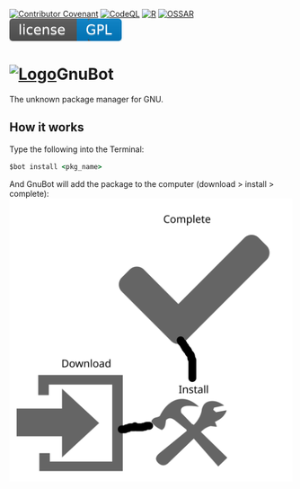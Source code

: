 [![Contributor Covenant](https://img.shields.io/badge/Contributor%20Covenant-2.0-4baaaa.svg)](CODE_OF_CONDUCT.md)
[![CodeQL](https://github.com/gnubot/gnubot/actions/workflows/codeql-analysis.yml/badge.svg)](https://github.com/gnubot/gnubot/actions/workflows/codeql-analysis.yml)
[![R](https://github.com/gnubot/gnubot/actions/workflows/r.yml/badge.svg)](https://github.com/gnubot/gnubot/actions/workflows/r.yml)
[![OSSAR](https://github.com/gnubot/gnubot/actions/workflows/ossar-analysis.yml/badge.svg)](https://github.com/gnubot/gnubot/actions/workflows/ossar-analysis.yml)
[![GPL](https://raw.githubusercontent.com/gnubot/gnubot/main/GPL.svg)](./COPYING)
# [![Logo](https://avatars.githubusercontent.com/u/96927023?s=30&u=af3c6c2f1191fe1915af4871a236488c1c67f3b1&v=4)](https://gnubot.github.io)GnuBot
The unknown package manager for GNU.

## How it works
Type the following into the Terminal:
```coffee
$bot install <pkg_name>
```
And GnuBot will add the package to the computer (download > install > complete):
![Packaging flow](https://raw.githubusercontent.com/gnubot/gnubot/main/gnubot-packaging-flow.svg)
